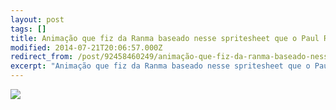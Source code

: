 ```yaml
---
layout: post
tags: []
title: Animação que fiz da Ranma baseado nesse spritesheet que o Paul Robertson fez.
modified: 2014-07-21T20:06:57.000Z
redirect_from: /post/92458460249/animação-que-fiz-da-ranma-baseado-nesse/,/post/92458460249/
excerpt: "Animação que fiz da Ranma baseado nesse spritesheet que o Paul Robertson fez."
---
```


![](http://38.media.tumblr.com/6e31613f343e8e645bc8bdbda5a729f2/tumblr_n92vvlSDPQ1qma17bo1_100.gif)

